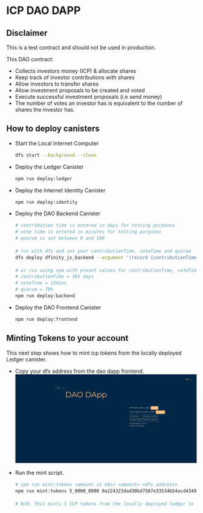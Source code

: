 # ICP DAO DAPP

## Disclaimer

This is a test contract and should not be used in production.

This DAO contract:

- Collects investors money (ICP) & allocate shares
- Keep track of investor contributions with shares
- Allow investors to transfer shares
- Allow investment proposals to be created and voted
- Execute successful investment proposals (i.e send money)
- The number of votes an investor has is equivalent to the number of shares the investor has.

## How to deploy canisters

- Start the Local Internet Computer

    ```bash
    dfx start --background --clean
    ```

- Deploy the Ledger Canister

    ```bash
    npm run deploy:ledger
    ```

- Deploy the Internet Identity Canister

    ```bash
    npm run deploy:identity
    ```

- Deploy the DAO Backend Canister

    ```bash
    # contribution time is entered in days for testing purposes
    # vote time is entered in minutes for testing purposes
	# quorum is set between 0 and 100
	
	# run with dfx and set your contributionTime, voteTime and quorum
	dfx deploy dfinity_js_backend --argument '(record {contributionTime = <time in days>; voteTime = <time in minutes>; quorum = <pass %>})'

	# or run using npm with preset values for contributionTime, voteTime and quorum
	# contributionTime = 365 days
	# voteTime = 15mins
	# quorum = 70%
	npm run deploy:backend

    ```

- Deploy the DAO Frontend Canister

    ```bash
    npm run deploy:frontend
    ```

## Minting Tokens to your account

This next step shows how to mint icp tokens from the locally deployed Ledger canister.

- Copy your dfx address from the dao dapp frontend.
    ![mint](./assets/images/mint-image.png)
- Run the mint script.

    ```bash
    # npm run mint:tokens <amount in e8s> <amount> <dfx address>
   npm run mint:tokens 5_0000_0000 0a224323dad30bd7587e33534b54acd43496ff4b0318c4f89edaaa3d50ea7b07
    
    # N/B: This mints 5 ICP tokens from the locally deployed ledger to the address.
    ```